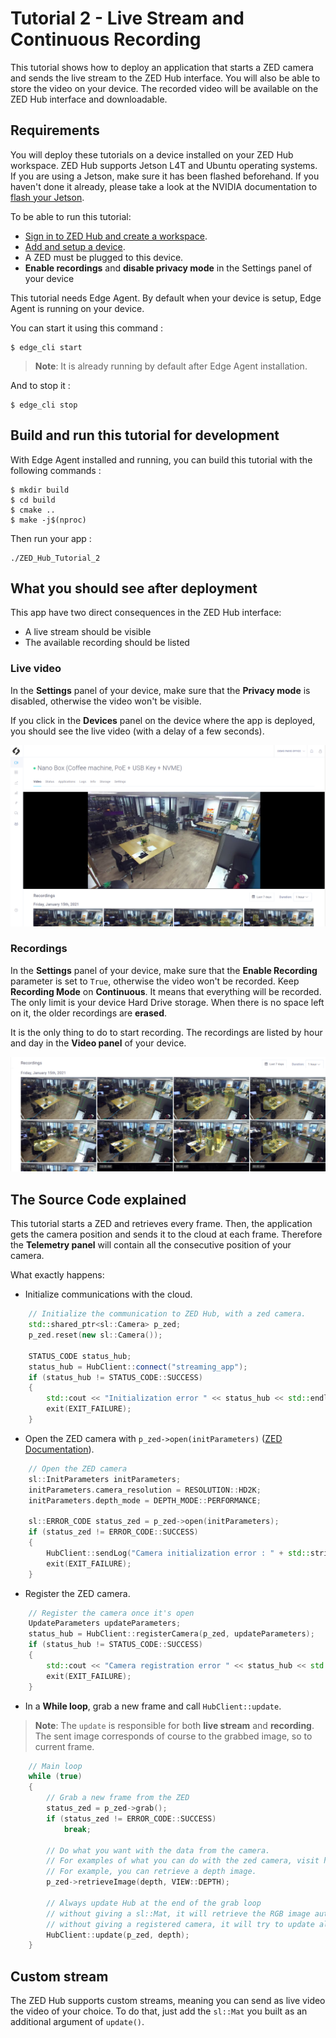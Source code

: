 # Tutorial 2 - Live Stream and Continuous Recording

This tutorial shows how to deploy an application that starts a ZED camera and sends the live stream to the ZED Hub interface. You will also be able to store the video on your device. The recorded video will be available on the ZED Hub interface and downloadable.

## Requirements
You will deploy these tutorials on a device installed on your ZED Hub workspace. ZED Hub supports Jetson L4T and Ubuntu operating systems. If you are using a Jetson, make sure it has been flashed beforehand. If you haven't done it already, please take a look at the NVIDIA documentation to [flash your Jetson](https://docs.nvidia.com/sdk-manager/install-with-sdkm-jetson/index.html).

To be able to run this tutorial:
- [Sign in to ZED Hub and create a workspace](https://www.stereolabs.com/docs/cloud/overview/get-workspace/).
- [Add and setup a device](https://www.stereolabs.com/docs/cloud/overview/setup-device/).
- A ZED must be plugged to this device.
- **Enable recordings** and **disable privacy mode** in the Settings panel of your device

This tutorial needs Edge Agent. By default when your device is setup, Edge Agent is running on your device.

You can start it using this command :
```
$ edge_cli start
```

> **Note**: It is already running by default after Edge Agent installation.

And to stop it :
```
$ edge_cli stop
```

## Build and run this tutorial for development

With Edge Agent installed and running, you can build this tutorial with the following commands :
```
$ mkdir build
$ cd build
$ cmake ..
$ make -j$(nproc)
```

Then run your app :
```
./ZED_Hub_Tutorial_2
```

## What you should see after deployment
This app have two direct consequences in the ZED Hub interface:
- A live stream should be visible
- The available recording should be listed

### Live video
In the **Settings** panel of your device, make sure that the **Privacy mode** is disabled, otherwise the video won't be visible.

If you click in the **Devices** panel on the device where the app is deployed, you should see the live video (with a delay of a few seconds).

![](./images/live_and_recordings.png " ")


### Recordings

In the **Settings** panel of your device, make sure that the **Enable Recording** parameter is set to `True`, otherwise the video won't be recorded. Keep **Recording Mode** on **Continuous**. It means that everything will be recorded. The only limit is your device Hard Drive storage. When there is no space left on it, the older recordings are **erased**.

It is the only thing to do to start recording. The recordings are listed by hour and day in the **Video panel** of your device.

![](./images/recordings.png " ")


## The Source Code explained

This tutorial starts a ZED and retrieves every frame. Then, the application gets the camera position and sends it to the cloud at each frame. Therefore the **Telemetry panel** will contain all the consecutive position of your camera.

What exactly happens:

- Initialize communications with the cloud.

```cpp
    // Initialize the communication to ZED Hub, with a zed camera.
    std::shared_ptr<sl::Camera> p_zed;
    p_zed.reset(new sl::Camera());

    STATUS_CODE status_hub;
    status_hub = HubClient::connect("streaming_app");
    if (status_hub != STATUS_CODE::SUCCESS)
    {
        std::cout << "Initialization error " << status_hub << std::endl;
        exit(EXIT_FAILURE);
    }
```


- Open the ZED camera with `p_zed->open(initParameters)` ([ZED Documentation](https://www.stereolabs.com/docs/video/camera-controls/#camera-configuration)).

```cpp
    // Open the ZED camera
    sl::InitParameters initParameters;
    initParameters.camera_resolution = RESOLUTION::HD2K;
    initParameters.depth_mode = DEPTH_MODE::PERFORMANCE;

    sl::ERROR_CODE status_zed = p_zed->open(initParameters);
    if (status_zed != ERROR_CODE::SUCCESS)
    {
        HubClient::sendLog("Camera initialization error : " + std::string(toString(status_zed)), LOG_LEVEL::ERROR);
        exit(EXIT_FAILURE);
    }
```

- Register the ZED camera.
```cpp
    // Register the camera once it's open
    UpdateParameters updateParameters;
    status_hub = HubClient::registerCamera(p_zed, updateParameters);
    if (status_hub != STATUS_CODE::SUCCESS)
    {
        std::cout << "Camera registration error " << status_hub << std::endl;
        exit(EXIT_FAILURE);
    }
```

- In a **While loop**, grab a new frame and call `HubClient::update`.
> **Note**: The `update` is responsible for both **live stream** and **recording**. The sent image corresponds of course to the grabbed image, so to current frame.


```cpp
    // Main loop
    while (true)
    {
        // Grab a new frame from the ZED
        status_zed = p_zed->grab();
        if (status_zed != ERROR_CODE::SUCCESS)
            break;

        // Do what you want with the data from the camera.
        // For examples of what you can do with the zed camera, visit https://github.com/stereolabs/zed-examples
        // For example, you can retrieve a depth image.
        p_zed->retrieveImage(depth, VIEW::DEPTH);

        // Always update Hub at the end of the grab loop
        // without giving a sl::Mat, it will retrieve the RGB image automatically.
        // without giving a registered camera, it will try to update all registered cameras.
        HubClient::update(p_zed, depth);
    }
```

## Custom stream

The ZED Hub supports custom streams, meaning you can send as live video the video of your choice. To do that, just add the `sl::Mat` you built as an additional argument of `update()`.
